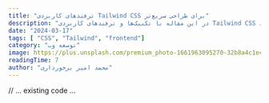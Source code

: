 ```yaml
---
title: "ترفندهای کاربردی Tailwind CSS برای طراحی سریع‌تر"
description: "در این مقاله با تکنیک‌ها و ترفندهای کاربردی Tailwind CSS برای افزایش سرعت توسعه و بهبود کیفیت کد آشنا خواهید شد."
date: "2024-03-17"
tags: [ "CSS", "Tailwind", "frontend"]
category: "توسعه وب"
image: https://plus.unsplash.com/premium_photo-1661963095270-32b8a4c1ec67?q=80&w=1267&auto=format&fit=crop&ixlib=rb-4.1.0&ixid=M3wxMjA3fDB8MHxwaG90by1wYWdlfHx8fGVufDB8fHx8fA%3D%3D
readingTime: 7
author: "محمد امیر برخورداری"
---
```

// ... existing code ...